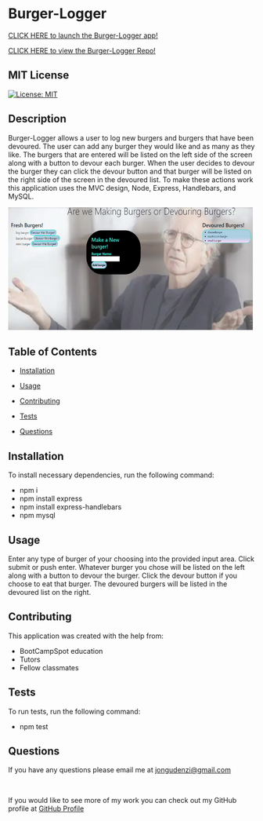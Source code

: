 # Burger-Logger

[CLICK HERE to launch the Burger-Logger app!](https://burger-logger-gudenzi.herokuapp.com/)

[CLICK HERE to view the Burger-Logger Repo!](https://github.com/JonGudenzi/Burger-Logger)

  ## MIT License
  [![License: MIT](https://img.shields.io/badge/License-MIT-yellow.svg)](https://opensource.org/licenses/MIT)

  ## Description
  Burger-Logger allows a user to log new burgers and burgers that have been devoured. The user can add any burger they would like and as many as they like.  The burgers that are entered will be listed on the left side of the screen along with a button to devour each burger.  When the user decides to devour the burger they can click the devour button and that burger will be listed on the right side of the screen in the devoured list.  To make these actions work this application uses the MVC design, Node, Express, Handlebars, and MySQL.

  <img src="public\assets\img\burgerApp.PNG" width="500" height="250">

  ## Table of Contents

  * [Installation](#Installation)

  * [Usage](#usage)

  * [Contributing](#contributing)

  * [Tests](#tests)

  * [Questions](#Questions)

## Installation
To install necessary dependencies, run the following command:
  * npm i
  * npm install express 
  * npm install express-handlebars 
  * npm mysql

## Usage
  Enter any type of burger of your choosing into the provided input area.  Click submit or push enter. Whatever burger you chose will be listed on the left along with a button to devour the burger.  Click the devour button if you choose to eat that burger.  The devoured burgers will be listed in the devoured list on the right.

## Contributing
  This application was created with the help from:
  * BootCampSpot education 
  * Tutors
  * Fellow classmates

## Tests
To run tests, run the following command:
  * npm test

## Questions
If you have any questions please email me at  [jongudenzi@gmail.com](mailto:jongudenzi@gmail.com)

<br>

If you would like to see more of my work you can check out my GitHub profile at [GitHub Profile](https://github.com/JonGudenzi)

